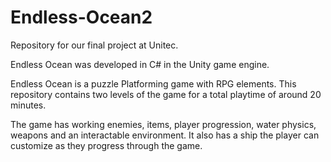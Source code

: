 # Endless-Ocean2
Repository for our final project at Unitec.

Endless Ocean was developed in C# in the Unity game engine.

Endless Ocean is a puzzle Platforming game with RPG elements. This repository contains two levels of the game for a total playtime of around 20 minutes.

The game has working enemies, items, player progression, water physics, weapons and an interactable environment. It also has a ship the player can customize as they progress through the game.
